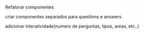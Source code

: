 Refatorar componentes

criar componentes separados para questions e answers

adicionar interatividade(numero de perguntas, tipos, areas, etc..)

